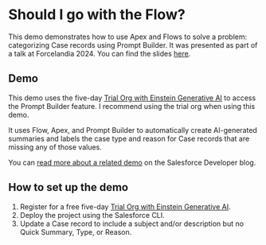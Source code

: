 # Should I go with the Flow?

This demo demonstrates how to use Apex and Flows to solve a problem: categorizing Case records using Prompt Builder. It was presented as part of a talk at Forcelandia 2024. You can find the slides [here](https://docs.google.com/presentation/d/1JVLyZYpJU0PawMCEuAxXKkyuf-G-xItfTSyDX3gZg0E/edit?usp=sharing). 

## Demo
This demo uses the five-day [Trial Org with Einstein Generative AI](https://mcp76yxhtx84crlrk45yhv6lcsby.pub.sfmc-content.com/aha3qbdjy5j) to access the Prompt Builder feature. I recommend using the trial org when using this demo. 

It uses Flow, Apex, and Prompt Builder to automatically create AI-generated summaries and labels the case type and reason for Case records that are missing any of those values. 

You can [read more about a related demo](https://developer.salesforce.com/blogs/2024/06/using-prompt-builder-flows-and-apex-to-summarize-and-classify-cases-faster) on the Salesforce Developer blog.

## How to set up the demo

1. Register for a free five-day [Trial Org with Einstein Generative AI](https://mcp76yxhtx84crlrk45yhv6lcsby.pub.sfmc-content.com/aha3qbdjy5j). 
2. Deploy the project using the Salesforce CLI. 
3. Update a Case record to include a subject and/or description but no Quick Summary, Type, or Reason.
